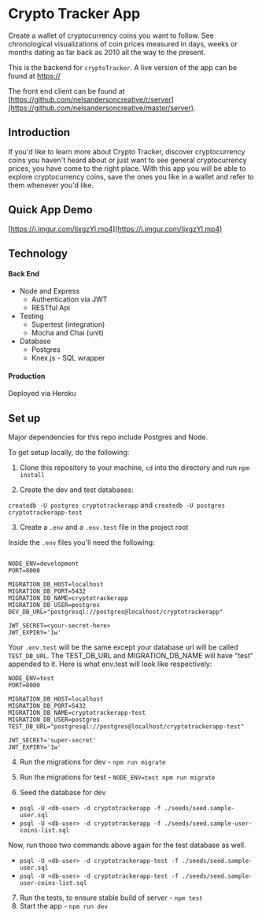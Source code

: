 # Crypto Tracker App

Create a wallet of cryptocurrency coins you want to follow.  See chronological visualizations of coin prices measured in days, weeks or months dating as far back as 2010 all the way to the present.

This is the backend for `cryptoTracker`.  A live version of the app can be found at [https://](https://)

The front end client can be found at [https://github.com/nelsandersoncreative/r/server](https://github.com/nelsandersoncreative/master/server).

## Introduction

If you'd like to learn more about Crypto Tracker, discover cryptocurrency coins you haven't heard about or just want to see general cryptocurrency prices, you have come to the right place. With this app you will be able to explore cryptocurrency coins, save the ones you like in a wallet and refer to them whenever you'd like.

## Quick App Demo

[https://i.imgur.com/IjxgzYl.mp4](https://i.imgur.com/IjxgzYl.mp4)

## Technology

#### Back End

* Node and Express
  * Authentication via JWT
  * RESTful Api
* Testing
  * Supertest (integration)
  * Mocha and Chai (unit)
* Database
  * Postgres
  * Knex.js - SQL wrapper

#### Production

Deployed via Heroku


## Set up

Major dependencies for this repo include Postgres and Node.

To get setup locally, do the following:

1. Clone this repository to your machine, `cd` into the directory and run `npm install`


2. Create the dev and test databases: 

`createdb -U postgres cryptotrackerapp`
and 
`createdb -U postgres cryptotrackerapp-test`


3. Create a `.env` and a `.env.test` file in the project root

Inside the `.env` files you'll need the following:

````

NODE_ENV=development
PORT=8000

MIGRATION_DB_HOST=localhost
MIGRATION_DB_PORT=5432
MIGRATION_DB_NAME=cryptotrackerapp
MIGRATION_DB_USER=postgres
DEV_DB_URL="postgresql://postgres@localhost/cryptotrackerapp"

JWT_SECRET=<your-secret-here>
JWT_EXPIRY='1w'

````

Your `.env.test` will be the same except your database url will be called `TEST_DB_URL`. The TEST_DB_URL and MIGRATION_DB_NAME will have "test" appended to it.  Here is what env.test will look like respectively:

````
NODE_ENV=test
PORT=8000

MIGRATION_DB_HOST=localhost
MIGRATION_DB_PORT=5432
MIGRATION_DB_NAME=cryptotrackerapp-test
MIGRATION_DB_USER=postgres
TEST_DB_URL="postgresql://postgres@localhost/cryptotrackerapp-test"

JWT_SECRET='super-secret'
JWT_EXPIRY='1w'

````

4. Run the migrations for dev - `npm run migrate`

5. Run the migrations for test - `NODE_ENV=test npm run migrate`

6. Seed the database for dev

* `psql -U <db-user> -d cryptotrackerapp -f ./seeds/seed.sample-user.sql`
* `psql -U <db-user> -d cryptotrackerapp -f ./seeds/seed.sample-user-coins-list.sql`

Now, run those two commands above again for the test database as well.

* `psql -U <db-user> -d cryptotrackerapp-test -f ./seeds/seed.sample-user.sql`
* `psql -U <db-user> -d cryptotrackerapp-test -f ./seeds/seed.sample-user-coins-list.sql`

7. Run the tests, to ensure stable build of server - `npm test`
8. Start the app - `npm run dev`
